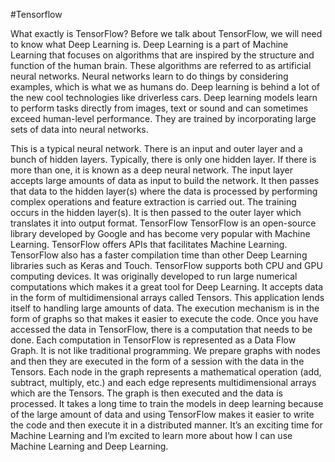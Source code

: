 #Tensorflow




What exactly is TensorFlow?
Before we talk about TensorFlow, we will need to know what Deep Learning is. Deep Learning is a part of Machine Learning that focuses on algorithms that are inspired by the structure and function of the human brain. These algorithms are referred to as artificial neural networks. Neural networks learn to do things by considering examples, which is what we as humans do. Deep learning is behind a lot of the new cool technologies like driverless cars.
Deep learning models learn to perform tasks directly from images, text or sound and can sometimes exceed human-level performance. They are trained by incorporating large sets of data into neural networks.

This is a typical neural network. There is an input and outer layer and a bunch of hidden layers. Typically, there is only one hidden layer. If there is more than one, it is known as a deep neural network. The input layer accepts large amounts of data as input to build the network. It then passes that data to the hidden layer(s) where the data is processed by performing complex operations and feature extraction is carried out. The training occurs in the hidden layer(s). It is then passed to the outer layer which translates it into output format.
TensorFlow
TensorFlow is an open-source library developed by Google and has become very popular with Machine Learning. TensorFlow offers APIs that facilitates Machine Learning. TensorFlow also has a faster compilation time than other Deep Learning libraries such as Keras and Touch. TensorFlow supports both CPU and GPU computing devices.
It was originally developed to run large numerical computations which makes it a great tool for Deep Learning. It accepts data in the form of multidimensional arrays called Tensors. This application lends itself to handling large amounts of data. The execution mechanism is in the form of graphs so that makes it easier to execute the code.
Once you have accessed the data in TensorFlow, there is a computation that needs to be done. Each computation in TensorFlow is represented as a Data Flow Graph. It is not like traditional programming. We prepare graphs with nodes and then they are executed in the form of a session with the data in the Tensors. Each node in the graph represents a mathematical operation (add, subtract, multiply, etc.) and each edge represents multidimensional arrays which are the Tensors. The graph is then executed and the data is processed.
It takes a long time to train the models in deep learning because of the large amount of data and using TensorFlow makes it easier to write the code and then execute it in a distributed manner.
It’s an exciting time for Machine Learning and I’m excited to learn more about how I can use Machine Learning and Deep Learning.
